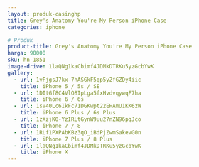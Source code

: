 ```yaml
---
layout: produk-casinghp
title: Grey's Anatomy You're My Person iPhone Case
categories: iphone

# Produk
product-title: Grey's Anatomy You're My Person iPhone Case
harga: 90000
sku: hn-1851
image-drive: 1laQNg1kaCbimf4JDMkDTRKu5yzGcbYwK
gallery:
  - url: 1vFjgsJ7kx-7hASGkF5qp5yZfGZDy4iic
    title: iPhone 5 / 5s / SE
  - url: 1DItGf8C4VlO8IpLga5fxHvdvqywqF7ha
    title: iPhone 6 / 6s
  - url: 1sV40Lc6IkFc71DGKwpt22EHAmU1KK6zW
    title: iPhone 6 Plus / 6s Plus
  - url: 1zXzjK0-YzIRLtGynW9uu27nZN96pqJco
    title: iPhone 7 / 8
  - url: 1RLf1PXPAbKBz3qO_iBdPjZwmSakevG0n
    title: iPhone 7 Plus / 8 Plus
  - url: 1laQNg1kaCbimf4JDMkDTRKu5yzGcbYwK
    title: iPhone X
---
```

